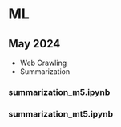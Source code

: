 # ML

## May 2024
- Web Crawling
- Summarization

### summarization_m5.ipynb

### summarization_mt5.ipynb
